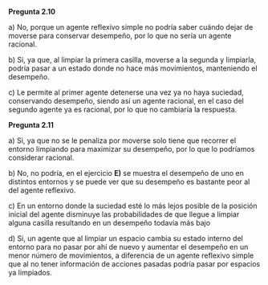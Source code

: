 **Pregunta 2.10**

a) No, porque un agente reflexivo simple no podría saber cuándo dejar de moverse para conservar desempeño, por lo que no sería un agente racional.

b) Si, ya que, al limpiar la primera casilla, moverse a la segunda y limpiarla, podría pasar a un estado donde no hace más movimientos, manteniendo el desempeño.

c) Le permite al primer agente detenerse una vez ya no haya suciedad, conservando desempeño, siendo así un agente racional, en el caso del segundo agente ya es racional, por lo que no cambiaría la respuesta.

**Pregunta 2.11**

a) Si, ya que no se le penaliza por moverse solo tiene que recorrer el entorno limpiando para maximizar su desempeño, por lo que lo podríamos considerar racional.

b) No, no podría, en el ejercicio **E)** se muestra el desempeño de uno en distintos entornos y se puede ver que su desempeño es bastante peor al del agente reflexivo. 

c) En un entorno donde la suciedad esté lo más lejos posible de la posición inicial del agente disminuye las probabilidades de que llegue a limpiar alguna casilla resultando en un desempeño todavía más bajo

d) Si, un agente que al limpiar un espacio cambia su estado interno del entorno para no pasar por ahí de nuevo y aumentar el desempeño en un menor número de movimientos, a diferencia de un agente reflexivo simple que al no tener información de acciones pasadas podría pasar por espacios ya limpiados.
